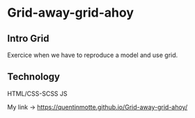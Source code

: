 # Grid-away-grid-ahoy

## Intro Grid

Exercice when we have to reproduce a model and use grid.

## Technology

HTML/CSS-SCSS JS

My link -> https://quentinmotte.github.io/Grid-away-grid-ahoy/
